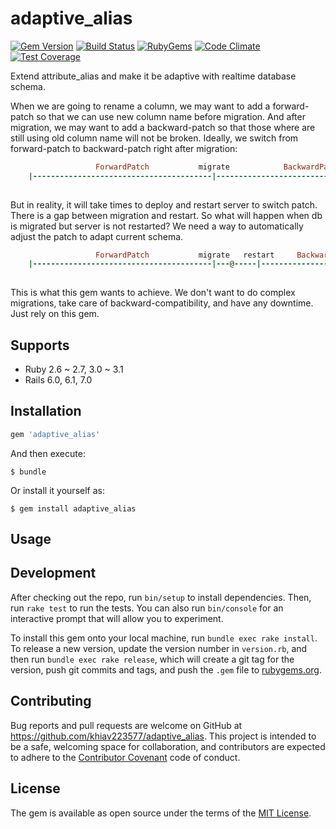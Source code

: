 # adaptive_alias

[![Gem Version](https://img.shields.io/gem/v/adaptive_alias.svg?style=flat)](http://rubygems.org/gems/adaptive_alias)
[![Build Status](https://github.com/khiav223577/adaptive_alias/workflows/Ruby/badge.svg)](https://github.com/khiav223577/adaptive_alias/actions)
[![RubyGems](http://img.shields.io/gem/dt/adaptive_alias.svg?style=flat)](http://rubygems.org/gems/adaptive_alias)
[![Code Climate](https://codeclimate.com/github/khiav223577/adaptive_alias/badges/gpa.svg)](https://codeclimate.com/github/khiav223577/adaptive_alias)
[![Test Coverage](https://codeclimate.com/github/khiav223577/adaptive_alias/badges/coverage.svg)](https://codeclimate.com/github/khiav223577/adaptive_alias/coverage)

Extend attribute_alias and make it be adaptive with realtime database schema.

When we are going to rename a column, we may want to add a forward-patch so that we can use new column name before migration. And after migration, we may want to add a backward-patch so that those where are still using old column name will not be broken.
Ideally, we switch from forward-patch to backward-patch right after migration:
```rb
                   ForwardPatch           migrate            BackwardPatch
    |----------------------------------------|----------------------------------------|
    
``` 

But in reality, it will take times to deploy and restart server to switch patch. There is a gap between migration and restart. So what will happen when db is migrated but server is not restarted?
We need a way to automatically adjust the patch to adapt current schema.

```rb
                   ForwardPatch           migrate   restart     BackwardPatch
    |----------------------------------------|---@-----|-------------------------------| 
                          
```

This is what this gem wants to achieve. We don't want to do complex migrations, take care of backward-compatibility, and have any downtime.
Just rely on this gem.


## Supports
- Ruby 2.6 ~ 2.7, 3.0 ~ 3.1
- Rails 6.0, 6.1, 7.0

## Installation

```ruby
gem 'adaptive_alias'
```

And then execute:

    $ bundle

Or install it yourself as:

    $ gem install adaptive_alias

## Usage


## Development

After checking out the repo, run `bin/setup` to install dependencies. Then, run `rake test` to run the tests. You can also run `bin/console` for an interactive prompt that will allow you to experiment.

To install this gem onto your local machine, run `bundle exec rake install`. To release a new version, update the version number in `version.rb`, and then run `bundle exec rake release`, which will create a git tag for the version, push git commits and tags, and push the `.gem` file to [rubygems.org](https://rubygems.org).

## Contributing

Bug reports and pull requests are welcome on GitHub at https://github.com/khiav223577/adaptive_alias. This project is intended to be a safe, welcoming space for collaboration, and contributors are expected to adhere to the [Contributor Covenant](http://contributor-covenant.org) code of conduct.


## License

The gem is available as open source under the terms of the [MIT License](http://opensource.org/licenses/MIT).

